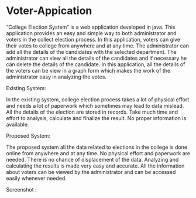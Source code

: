 # Voter-Appication
“College Election System” is a web application developed in java. This application provides an easy and simple way to both administrator and voters in the collect election process. In this application, voters can give their votes to college from anywhere and at any time. The administrator can add all the details of the candidates with the selected department. The administrator can view all the details of the candidates and if necessary he can delete the details of the candidate. In this application, all the details of the voters can be view in a graph form which makes the work of the administrator easy in analyzing the votes.

Existing System:

In the existing system, college election process takes a lot of physical effort and needs a lot of paperwork which sometimes may lead to data mislead. All the details of the election are stored in records. Take much time and effort to analysis, calculate and finalize the result. No proper information is available.

Proposed System:

The proposed system all the data related to elections in the college is done online from anywhere and at any time. No physical effort and paperwork are needed. There is no chance of displacement of the data. Analyzing and calculating the results is made very easy and accurate. All the information about voters can be viewed by the administrator and can be accessed easily whenever needed.


Screenshot :
